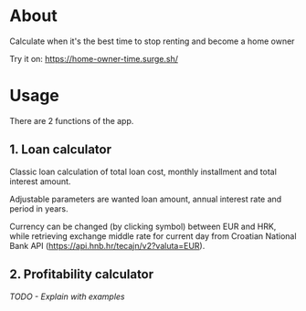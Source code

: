 # About

Calculate when it's the best time to stop renting and become a home owner

Try it on: https://home-owner-time.surge.sh/

# Usage

There are 2 functions of the app.

## 1. Loan calculator

Classic loan calculation of total loan cost, monthly installment and total interest amount.

Adjustable parameters are wanted loan amount, annual interest rate and period in years.

Currency can be changed (by clicking symbol) between EUR and HRK, while retrieving exchange middle rate for current day from Croatian National Bank API (https://api.hnb.hr/tecajn/v2?valuta=EUR).

## 2. Profitability calculator

_TODO - Explain with examples_
